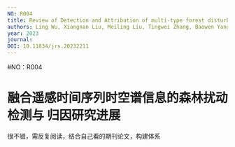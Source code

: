 ```yaml
---
NO: R004
title: Review of Detection and Attribution of multi-type forest disturbances using an ensemble of spatio-temporal-spectral information from remote sensing images
authors: Ling Wu, Xiangnan Liu, Meiling Liu, Tingwei Zhang, Baowen Yang, Yuqi Xu, 中国地质大学(北京)信息工程学院,北京 100083 School of Information Engineering, China University of Geosciences, Beijing 100083, China
year: 2023
journal: 
DOI: 10.11834/jrs.20232211
---
```


#NO：R004

# 融合遥感时间序列时空谱信息的森林扰动检测与 归因研究进展




很不错，需反复阅读，结合自己看的期刊论文，构建体系

